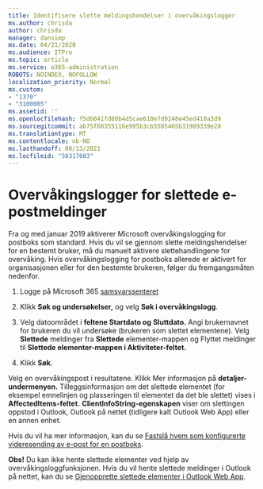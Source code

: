 ```yaml
---
title: Identifisere slette meldingshendelser i overvåkingslogger
ms.author: chrisda
author: chrisda
manager: dansimp
ms.date: 04/21/2020
ms.audience: ITPro
ms.topic: article
ms.service: o365-administration
ROBOTS: NOINDEX, NOFOLLOW
localization_priority: Normal
ms.custom:
- "1370"
- "3100005"
ms.assetid: ''
ms.openlocfilehash: f5d6041fd80b4d5cae610e7d9248e45ed410a3d9
ms.sourcegitcommit: ab75f66355116e995b3cb5505465b31989339e28
ms.translationtype: MT
ms.contentlocale: nb-NO
ms.lasthandoff: 08/13/2021
ms.locfileid: "58317603"
---
```

# <a name="audit-logs-for-deleted-email-messages"></a>Overvåkingslogger for slettede e-postmeldinger

Fra og med januar 2019 aktiverer Microsoft overvåkingslogging for postboks som standard. Hvis du vil se gjennom slette meldingshendelser for en bestemt bruker, må du manuelt aktivere slettehandlingene for overvåking. Hvis overvåkingslogging for postboks allerede er aktivert for organisasjonen eller for den bestemte brukeren, følger du fremgangsmåten nedenfor.

1. Logge på Microsoft 365 [samsvarssenteret](https://protection.office.com/)

2. Klikk **Søk og undersøkelser,** og velg **Søk i overvåkingslogg**.

3. Velg datoområdet i **feltene Startdato og** **Sluttdato.** Angi brukernavnet for brukeren du vil undersøke (brukeren som slettet elementene). Velg **Slettede** meldinger fra **Slettede** elementer-mappen og Flyttet meldinger til **Slettede elementer-mappen i Aktiviteter-feltet.**

4. Klikk **Søk**.

Velg en overvåkingspost i resultatene. Klikk Mer informasjon på **detaljer-undermenyen.** Tilleggsinformasjon om det slettede elementet (for eksempel emnelinjen og plasseringen til elementet da det ble slettet) vises i **AffectedItems-feltet.** **ClientInfoString-egenskapen** viser om slettingen oppstod i Outlook, Outlook på nettet (tidligere kalt Outlook Web App) eller en annen enhet.

Hvis du vil ha mer informasjon, kan du se [Fastslå hvem som konfigurerte videresending av e-post for en postboks](https://docs.microsoft.com/microsoft-365/compliance/auditing-troubleshooting-scenarios#determine-if-a-user-deleted-email-items).

**Obs!** Du kan ikke hente slettede elementer ved hjelp av overvåkingsloggfunksjonen. Hvis du vil hente slettede meldinger i Outlook på nettet, kan du se [Gjenopprette slettede elementer i Outlook Web App](https://support.office.com/article/C3D8FC15-EEEF-4F1C-81DF-E27964B7EDD4).
